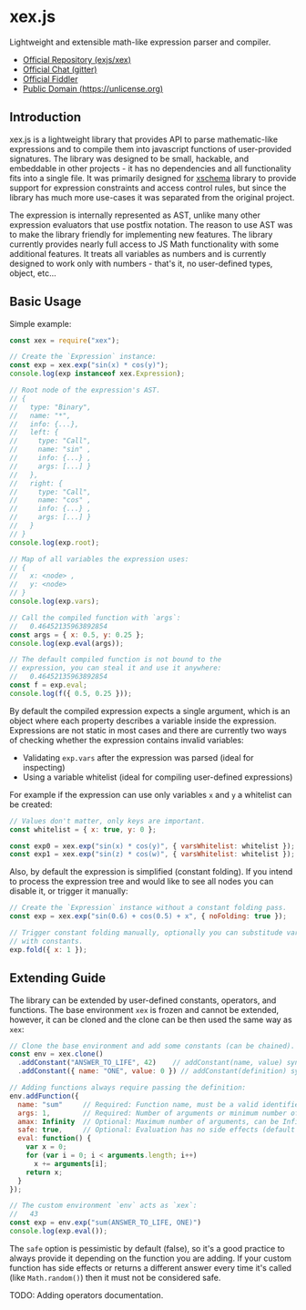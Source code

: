 xex.js
======

Lightweight and extensible math-like expression parser and compiler.

  * [Official Repository (exjs/xex)](https://github.com/exjs/xex)
  * [Official Chat (gitter)](https://gitter.im/exjs/exjs)
  * [Official Fiddler](http://kobalicek.com/fiddle-xex.html)
  * [Public Domain (https://unlicense.org)](https://unlicense.org)

Introduction
------------

xex.js is a lightweight library that provides API to parse mathematic-like expressions and to compile them into javascript functions of user-provided signatures. The library was designed to be small, hackable, and embeddable in other projects - it has no dependencies and all functionality fits into a single file. It was primarily designed for [xschema](https://github.com/exjs/xschema) library to provide support for expression constraints and access control rules, but since the library has much more use-cases it was separated from the original project.

The expression is internally represented as AST, unlike many other expression evaluators that use postfix notation. The reason to use AST was to make the library friendly for implementing new features. The library currently provides nearly full access to JS Math functionality with some additional features. It treats all variables as numbers and is currently designed to work only with numbers - that's it, no user-defined types, object, etc...

Basic Usage
-----------

Simple example:

```js
const xex = require("xex");

// Create the `Expression` instance:
const exp = xex.exp("sin(x) * cos(y)");
console.log(exp instanceof xex.Expression);

// Root node of the expression's AST.
// {
//   type: "Binary",
//   name: "*",
//   info: {...},
//   left: {
//     type: "Call",
//     name: "sin" ,
//     info: {...} ,
//     args: [...] }
//   },
//   right: {
//     type: "Call",
//     name: "cos" ,
//     info: {...} ,
//     args: [...] }
//   }
// }
console.log(exp.root);

// Map of all variables the expression uses:
// {
//   x: <node> ,
//   y: <node>
// }
console.log(exp.vars);

// Call the compiled function with `args`:
//   0.46452135963892854
const args = { x: 0.5, y: 0.25 };
console.log(exp.eval(args));

// The default compiled function is not bound to the
// expression, you can steal it and use it anywhere:
//   0.46452135963892854
const f = exp.eval;
console.log(f({ 0.5, 0.25 }));
```

By default the compiled expression expects a single argument, which is an object where each property describes a variable inside the expression. Expressions are not static in most cases and there are currently two ways of checking whether the expression contains invalid variables:

  * Validating `exp.vars` after the expression was parsed (ideal for inspecting)
  * Using a variable whitelist (ideal for compiling user-defined expressions)

For example if the expression can use only variables `x` and `y` a whitelist can be created:

```js
// Values don't matter, only keys are important.
const whitelist = { x: true, y: 0 };

const exp0 = xex.exp("sin(x) * cos(y)", { varsWhitelist: whitelist }); // Ok.
const exp1 = xex.exp("sin(z) * cos(w)", { varsWhitelist: whitelist }); // Throws ExpressionError.
```

Also, by default the expression is simplified (constant folding). If you intend to process the expression tree and would like to see all nodes you can disable it, or trigger it manually:

```js
// Create the `Expression` instance without a constant folding pass.
const exp = xex.exp("sin(0.6) + cos(0.5) + x", { noFolding: true });

// Trigger constant folding manually, optionally you can substitude variables
// with constants.
exp.fold({ x: 1 });
```

Extending Guide
---------------

The library can be extended by user-defined constants, operators, and functions. The base environment `xex` is frozen and cannot be extended, however, it can be cloned and the clone can be then used the same way as `xex`:

```js
// Clone the base environment and add some constants (can be chained).
const env = xex.clone()
  .addConstant("ANSWER_TO_LIFE", 42)    // addConstant(name, value) syntax.
  .addConstant({ name: "ONE", value: 0 }) // addConstant(definition) syntax.

// Adding functions always require passing the definition:
env.addFunction({
  name: "sum"     // Required: Function name, must be a valid identifier name.
  args: 1,        // Required: Number of arguments or minimum number of arguments.
  amax: Infinity  // Optional: Maximum number of arguments, can be Infinity.
  safe: true,     // Optional: Evaluation has no side effects (default false).
  eval: function() {
    var x = 0;
    for (var i = 0; i < arguments.length; i++)
      x += arguments[i];
    return x;
  }
});

// The custom environment `env` acts as `xex`:
//   43
const exp = env.exp("sum(ANSWER_TO_LIFE, ONE)")
console.log(exp.eval());
```

The `safe` option is pessimistic by default (false), so it's a good practice to always provide it depending on the function you are adding. If your custom function has side effects or returns a different answer every time it's called (like `Math.random()`) then it must not be considered safe.

TODO: Adding operators documentation.
